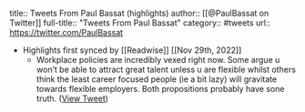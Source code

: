title:: Tweets From Paul Bassat (highlights)
author:: [[@PaulBassat on Twitter]]
full-title:: "Tweets From Paul Bassat"
category:: #tweets
url:: https://twitter.com/PaulBassat

- Highlights first synced by [[Readwise]] [[Nov 29th, 2022]]
	- Workplace policies are incredibly vexed right now. Some argue u won’t be able to attract great talent unless u are flexible whilst others think the least career focused people (ie a bit lazy) will gravitate towards flexible employers. Both propositions probably have sone truth. ([View Tweet](https://twitter.com/PaulBassat/status/1597413653804089346))